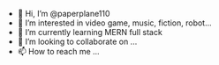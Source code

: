 - 👋 Hi, I’m @paperplane110
- 👀 I’m interested in video game, music, fiction, robot...
- 🌱 I’m currently learning MERN full stack
- 💞️ I’m looking to collaborate on ...
- 📫 How to reach me ...

<!---
paperplane110/paperplane110 is a ✨ special ✨ repository because its `README.md` (this file) appears on your GitHub profile.
You can click the Preview link to take a look at your changes.
--->
